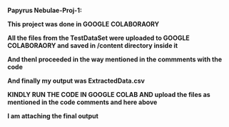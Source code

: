 **Papyrus Nebulae-Proj-1:**

**This project was done in GOOGLE COLABORAORY**

**All the files from the TestDataSet were uploaded to GOOGLE COLABORAORY and saved in /content directory inside it**

**And thenI proceeded in the way mentioned in the commments with the code**

**And finally my output was ExtractedData.csv**

**KINDLY RUN THE CODE IN GOOGLE COLAB AND upload the files as mentioned in the code comments and here above**

**I am attaching the final output**
